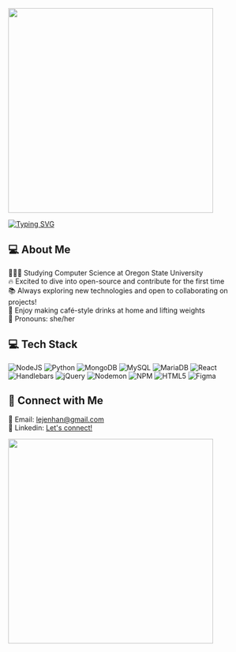 <!-- Gif from https://www.tumblr.com/akaribaby/tagged/computer -->
<img src="https://64.media.tumblr.com/e02a94eb3ed476b9088dae2247218b35/tumblr_pof1ooiEIG1x6a7yto1_500.gifv" width="415">

<!-- Typing SVG from [https://github.com/Ileriayo/markdown-badges](https://github.com/DenverCoder1/readme-typing-svg) -->
[![Typing SVG](https://readme-typing-svg.demolab.com?font=Fira+Code&pause=1000&color=4CA3F7&repeat=false&width=435&lines=%E2%82%8A%CB%9A%E2%8A%B9%E0%B1%A8%E0%A7%8E+%E2%82%8A%CB%9A%E2%8A%B9Hi%2C+I'm+Hannah!%E2%82%8A%CB%9A%E2%8A%B9%E0%B1%A8%E0%A7%8E+%E2%82%8A%CB%9A%E2%8A%B9)](https://git.io/typing-svg)

## 💻 About Me
👩🏻‍🎓 Studying Computer Science at Oregon State University<br/>
🔥 Excited to dive into open-source and contribute for the first time<br/>
📚 Always exploring new technologies and open to collaborating on projects!<br/>
🍵 Enjoy making café-style drinks at home and lifting weights<br/>
🌻 Pronouns: she/her

<!-- Tech Stack badges from https://github.com/Ileriayo/markdown-badges -->
## 💻 Tech Stack
![NodeJS](https://img.shields.io/badge/Node.js-4CA3F7?style=for-the-badge&logo=node.js&logoColor=white) 
![Python](https://img.shields.io/badge/Python-4CA3F7?style=for-the-badge&logo=python&logoColor=white)
![MongoDB](https://img.shields.io/badge/MongoDB-4CA3F7?style=for-the-badge&logo=mongodb&logoColor=white) 
![MySQL](https://img.shields.io/badge/MySQL-4CA3F7?style=for-the-badge&logo=mysql&logoColor=white) 
![MariaDB](https://img.shields.io/badge/MariaDB-4CA3F7?style=for-the-badge&logo=mariadb&logoColor=white) 
![React](https://img.shields.io/badge/React-4CA3F7?style=for-the-badge&logo=react&logoColor=white) 
![Handlebars](https://img.shields.io/badge/Handlebars-4CA3F7?style=for-the-badge&logo=Handlebars.js&logoColor=white) 
![jQuery](https://img.shields.io/badge/jQuery-4CA3F7?style=for-the-badge&logo=jquery&logoColor=white) 
![Nodemon](https://img.shields.io/badge/Nodemon-4CA3F7?style=for-the-badge&logo=nodemon&logoColor=white) 
![NPM](https://img.shields.io/badge/NPM-4CA3F7?style=for-the-badge&logo=npm&logoColor=white) 
![HTML5](https://img.shields.io/badge/HTML5-4CA3F7?style=for-the-badge&logo=html5&logoColor=white)
![Figma](https://img.shields.io/badge/Figma-4CA3F7?style=for-the-badge&logo=figma&logoColor=white)

## 💬 Connect with Me
📧 Email: lejenhan@gmail.com  
👥 Linkedin: [Let's connect!](https://www.linkedin.com/in/lejenhan/)  

<!-- Gif from https://giphy.com/ -->
<img src="https://media1.giphy.com/media/v1.Y2lkPTc5MGI3NjExcWpqYmI3a3RuYW1kcGxiOW81MW82enhtZ2x2cGd6NDR3aGZ1a3FkbyZlcD12MV9pbnRlcm5hbF9naWZfYnlfaWQmY3Q9Zw/ym6PmLonLGfv2/giphy.gif" width="415">

